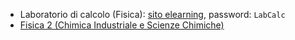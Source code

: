 <!--
.. title: Didattica
.. slug: didattica
.. date: 2023-07-02 21:37:44 UTC+02:00
.. tags: 
.. category: didattica
.. link: 
.. description: 
.. type: text
-->

* Laboratorio di calcolo (Fisica): [sito elearning](https://elearning.uniroma1.it/course/view.php?id=7743), password: `LabCalc`
* [Fisica 2 (Chimica Industriale e Scienze Chimiche)](/fisica2)
